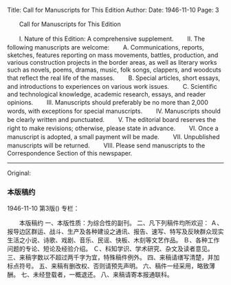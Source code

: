 Title: Call for Manuscripts for This Edition
Author:
Date: 1946-11-10
Page: 3

　　Call for Manuscripts for This Edition

　　I. Nature of this Edition: A comprehensive supplement.
　　II. The following manuscripts are welcome:
　　A. Communications, reports, sketches, features reporting on mass movements, battles, production, and various construction projects in the border areas, as well as literary works such as novels, poems, dramas, music, folk songs, clappers, and woodcuts that reflect the real life of the masses.
　　B. Special articles, short essays, and introductions to experiences on various work issues.
　　C. Scientific and technological knowledge, academic research, essays, and reader opinions.
　　III. Manuscripts should preferably be no more than 2,000 words, with exceptions for special manuscripts.
　　IV. Manuscripts should be clearly written and punctuated.
　　V. The editorial board reserves the right to make revisions; otherwise, please state in advance.
　　VI. Once a manuscript is adopted, a small payment will be made.
　　VII. Unpublished manuscripts will be returned.
　　VIII. Please send manuscripts to the Correspondence Section of this newspaper.



<hr /> 

Original: 


### 本版稿约

1946-11-10
第3版()
专栏：

　　本版稿约
    一、本版性质：为综合性的副刊。
    二、凡下列稿件均所欢迎：
    Ａ、报导边区群运、战斗、生产及各种建设之通讯、报告、速写、特写及反映群众现实生活之小说、诗歌、戏剧、音乐、民谣、快板、木刻等文艺作品。
    Ｂ、各种工作问题的专论、短论及经验介绍。
    Ｃ、科知学识、学术研究、杂文及读者意见。
    三、来稿字数以不超过两千字为宜，特殊稿件例外。
    四、来稿请缮写清楚，并加标点符号。
    五、来稿有删改权、否则请预先声明。
    六、稿件一经采用，略致薄酬。
    七、未经登载者，一概退还。
    八、来稿请寄本报通联科。
